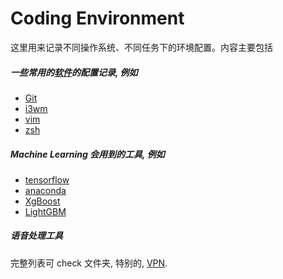 # Coding Environment

这里用来记录不同操作系统、不同任务下的环境配置。内容主要包括

##### 一些常用的[软件](software)的配置记录, 例如

- [Git](software/git/readme.md)
- [i3wm](software/i3wm/readme.md)
- [vim](software/vim/readme.md)
- [zsh](oh-my-zsh.md)

##### Machine Learning 会用到的工具, 例如

- [tensorflow](tensorflow.md)
- [anaconda](anaconda.md)
- [XgBoost](XgBoost.md)
- [LightGBM](LightGBM.md)

##### 语音处理工具

完整列表可 check 文件夹, 特别的, [VPN](VPN.md).
